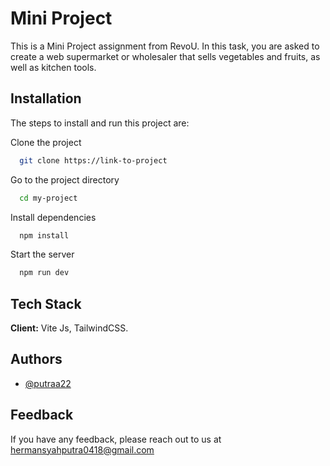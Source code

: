 
# Mini Project

This is a Mini Project assignment from RevoU. In this task, you are asked to create a web supermarket or wholesaler that sells vegetables and fruits, as well as kitchen tools.





## Installation

The steps to install and run this project are:

Clone the project

```bash
  git clone https://link-to-project
```

Go to the project directory

```bash
  cd my-project
```

Install dependencies

```bash
  npm install
```

Start the server

```bash
  npm run dev
```


## Tech Stack

**Client:** Vite Js,  TailwindCSS.


## Authors

- [@putraa22](https://github.com/putraa22)


## Feedback

If you have any feedback, please reach out to us at hermansyahputra0418@gmail.com

